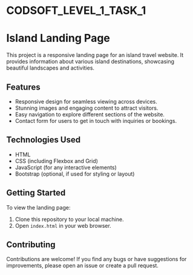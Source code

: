 # CODSOFT_LEVEL_1_TASK_1
# Island Landing Page

This project is a responsive landing page for an island travel website. It provides information about various island destinations, showcasing beautiful landscapes and activities.

## Features

- Responsive design for seamless viewing across devices.
- Stunning images and engaging content to attract visitors.
- Easy navigation to explore different sections of the website.
- Contact form for users to get in touch with inquiries or bookings.

## Technologies Used

- HTML
- CSS (including Flexbox and Grid)
- JavaScript (for any interactive elements)
- Bootstrap (optional, if used for styling or layout)

## Getting Started

To view the landing page:

1. Clone this repository to your local machine.
2. Open `index.html` in your web browser.



## Contributing

Contributions are welcome! If you find any bugs or have suggestions for improvements, please open an issue or create a pull request.


